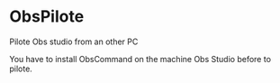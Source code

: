 # ObsPilote
Pilote Obs studio from an other PC

You have to install ObsCommand on the machine Obs Studio before to pilote.
